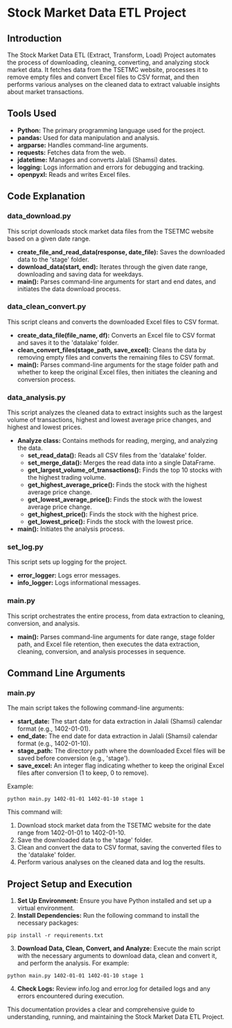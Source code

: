 # Stock Market Data ETL Project
## Introduction
The Stock Market Data ETL (Extract, Transform, Load) Project automates the process of downloading, cleaning, converting, and analyzing stock market data. It fetches data from the TSETMC website, processes it to remove empty files and convert Excel files to CSV format, and then performs various analyses on the cleaned data to extract valuable insights about market transactions.
## Tools Used
- __Python:__ The primary programming language used for the project.
- __pandas:__ Used for data manipulation and analysis.
- __argparse:__ Handles command-line arguments.
- __requests:__ Fetches data from the web.
- __jdatetime:__ Manages and converts Jalali (Shamsi) dates.
- __logging:__ Logs information and errors for debugging and tracking.
- __openpyxl:__ Reads and writes Excel files.

## Code Explanation
### data_download.py
This script downloads stock market data files from the TSETMC website based on a given date range.
- __create_file_and_read_data(response, date_file):__ Saves the downloaded data to the 'stage' folder.
- __download_data(start, end):__ Iterates through the given date range, downloading and saving data for weekdays.
- __main():__ Parses command-line arguments for start and end dates, and initiates the data download process.

### data_clean_convert.py
This script cleans and converts the downloaded Excel files to CSV format.
- __create_data_file(file_name, df):__ Converts an Excel file to CSV format and saves it to the 'datalake' folder.
- __clean_convert_files(stage_path, save_excel):__ Cleans the data by removing empty files and converts the remaining files to CSV format.
- __main():__ Parses command-line arguments for the stage folder path and whether to keep the original Excel files, then initiates the cleaning and conversion process.

### data_analysis.py
This script analyzes the cleaned data to extract insights such as the largest volume of transactions, highest and lowest average price changes, and highest and lowest prices.
- __Analyze class:__ Contains methods for reading, merging, and analyzing the data.
    - __set_read_data():__ Reads all CSV files from the 'datalake' folder.
    - __set_merge_data():__ Merges the read data into a single DataFrame.
    - __get_largest_volume_of_transactions():__ Finds the top 10 stocks with the highest trading volume.
    - __get_highest_average_price():__ Finds the stock with the highest average price change.
    - __get_lowest_average_price():__ Finds the stock with the lowest average price change.
    - __get_highest_price():__ Finds the stock with the highest price.
    - __get_lowest_price():__ Finds the stock with the lowest price.
- __main():__ Initiates the analysis process.

### set_log.py
This script sets up logging for the project.
- __error_logger:__ Logs error messages.
- __info_logger:__ Logs informational messages.

### main.py
This script orchestrates the entire process, from data extraction to cleaning, conversion, and analysis.
- __main():__ Parses command-line arguments for date range, stage folder path, and Excel file retention, then executes the data extraction, cleaning, conversion, and analysis processes in sequence.

## Command Line Arguments
### main.py
The main script takes the following command-line arguments:
- __start_date:__ The start date for data extraction in Jalali (Shamsi) calendar format (e.g., 1402-01-01).
- __end_date:__ The end date for data extraction in Jalali (Shamsi) calendar format (e.g., 1402-01-10).
- __stage_path:__ The directory path where the downloaded Excel files will be saved before conversion (e.g., 'stage').
- __save_excel:__ An integer flag indicating whether to keep the original Excel files after conversion (1 to keep, 0 to remove).

Example:
```
python main.py 1402-01-01 1402-01-10 stage 1
```
This command will:
1. Download stock market data from the TSETMC website for the date range from 1402-01-01 to 1402-01-10.
2. Save the downloaded data to the 'stage' folder.
3. Clean and convert the data to CSV format, saving the converted files to the 'datalake' folder.
4. Perform various analyses on the cleaned data and log the results.

## Project Setup and Execution
1. __Set Up Environment:__ Ensure you have Python installed and set up a virtual environment.
2. __Install Dependencies:__ Run the following command to install the necessary packages:
  ```
  pip install -r requirements.txt
  ```
3. __Download Data, Clean, Convert, and Analyze:__ Execute the main script with the necessary arguments to download data, clean and convert it, and perform the analysis. For example:
  ```
  python main.py 1402-01-01 1402-01-10 stage 1
  ```
4. __Check Logs:__ Review info.log and error.log for detailed logs and any errors encountered during execution.

This documentation provides a clear and comprehensive guide to understanding, running, and maintaining the Stock Market Data ETL Project.
